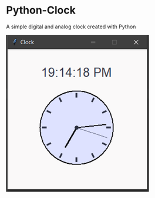 # Python-Clock
A simple digital and analog clock created with Python

![alt text](https://github.com/Quart3z/Python-Clock/blob/master/screenshot.PNG?raw=true)

